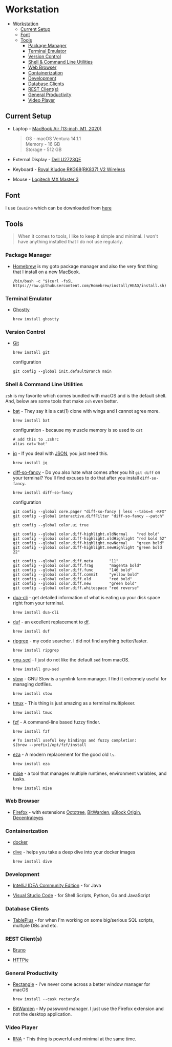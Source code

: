 # Workstation

- [Workstation](#workstation)
  - [Current Setup](#current-setup)
  - [Font](#font)
  - [Tools](#tools)
    - [Package Manager](#package-manager)
    - [Terminal Emulator](#terminal-emulator)
    - [Version Control](#version-control)
    - [Shell \& Command Line Utilities](#shell--command-line-utilities)
    - [Web Browser](#web-browser)
    - [Containerization](#containerization)
    - [Development](#development)
    - [Database Clients](#database-clients)
    - [REST Client(s)](#rest-clients)
    - [General Productivity](#general-productivity)
    - [Video Player](#video-player)

## Current Setup

- Laptop - [MacBook Air (13-inch, M1, 2020)](https://www.apple.com/in/macbook-air/specs/)

  > OS - macOS Ventura 14.1.1\
    Memory - 16 GB\
    Storage - 512 GB

- External Display - [Dell U2723QE](https://amzn.eu/d/2pwBlrw)

- Keyboard - [Royal Kludge RKG68(RK837) V2 Wireless](https://www.meckeys.com/shop/keyboard/65-keyboard/royal-kludge-rkg68rk837wireless)

- Mouse - [Logitech MX Master 3](https://www.logitech.com/en-in/products/mice/mx-master-3.910-005698.html)

## Font

I use `Cousine` which can be downloaded from [here](https://fonts.google.com/specimen/Cousine)

## Tools

> When it comes to tools, I like to keep it simple and minimal. I won't have anything installed that I do not use regularly.

### Package Manager

- [Homebrew](https://brew.sh/) is my goto package manager and also the very first thing that I install on a new MacBook.

  ```shell
  /bin/bash -c "$(curl -fsSL https://raw.githubusercontent.com/Homebrew/install/HEAD/install.sh)"
  ```

### Terminal Emulator

- [Ghostty](https://ghostty.org/)

  ```shell
  brew install ghostty
  ```

### Version Control

- [Git](https://git-scm.com/)

  ```shell
  brew install git
  ```

  configuration

  ```shell
  git config --global init.defaultBranch main
  ```

### Shell & Command Line Utilities

`zsh` is my favorite which comes bundled with macOS and is the default shell. And, below are some tools that make `zsh` even better.

- [bat](https://github.com/sharkdp/bat) - They say it is a cat(1) clone with wings and I cannot agree more.

  ```shell
  brew install bat
  ```

  configuration - because my muscle memory is so used to `cat`

  ```shell
  # add this to .zshrc
  alias cat='bat'
  ```

- [jq](https://stedolan.github.io/jq/) - If you deal with [JSON](https://www.json.org/json-en.html), you just need this.

  ```shell
  brew install jq
  ```

- [diff-so-fancy](https://github.com/so-fancy/diff-so-fancy) - Do you also hate what comes after you hit `git diff` on your terminal? You'll find excuses to do that after you install `diff-so-fancy`.

  ```shell
  brew install diff-so-fancy
  ```

  configuration

  ```shell
  git config --global core.pager "diff-so-fancy | less --tabs=4 -RFX"
  git config --global interactive.diffFilter "diff-so-fancy --patch"

  git config --global color.ui true

  git config --global color.diff-highlight.oldNormal    "red bold"
  git config --global color.diff-highlight.oldHighlight "red bold 52"
  git config --global color.diff-highlight.newNormal    "green bold"
  git config --global color.diff-highlight.newHighlight "green bold 22"

  git config --global color.diff.meta       "11"
  git config --global color.diff.frag       "magenta bold"
  git config --global color.diff.func       "146 bold"
  git config --global color.diff.commit     "yellow bold"
  git config --global color.diff.old        "red bold"
  git config --global color.diff.new        "green bold"
  git config --global color.diff.whitespace "red reverse"
  ```

- [dua-cli](https://github.com/Byron/dua-cli) - get detailed information of what is eating up your disk space right from your terminal.

  ```shell
  brew install dua-cli
  ```

- [duf](https://github.com/muesli/duf) - an excellent replacement to [df](https://en.wikipedia.org/wiki/Df_(Unix)).

  ```shell
  brew install duf
  ```

- [ripgrep](https://github.com/BurntSushi/ripgrep) - my code searcher. I did not find anything better/faster.

  ```shell
  brew install ripgrep
  ```

- [gnu-sed](https://www.gnu.org/software/sed/) - I just do not like the default `sed` from macOS.

  ```shell
  brew install gnu-sed
  ```

- [stow](https://www.gnu.org/software/stow/) - GNU Stow is a symlink farm manager. I find it extremely useful for managing dotfiles.

  ```shell
  brew install stow
  ```

- [tmux](https://github.com/tmux/tmux) - This thing is just amazing as a terminal multiplexer.

  ```shell
  brew install tmux
  ```

- [fzf](https://github.com/junegunn/fzf) - A command-line based fuzzy finder.

  ```shell
  brew install fzf

  # To install useful key bindings and fuzzy completion:
  $(brew --prefix)/opt/fzf/install
  ```

- [eza](https://github.com/eza-community/eza) - A modern replacement for the good old `ls`.

  ```shell
  brew install eza
  ```
  
- [mise](https://mise.jdx.dev/) - a tool that manages multiple runtimes, environment variables, and tasks.

  ```shell
  brew install mise
  ```

### Web Browser

- [Firefox](https://www.mozilla.org/en-US/firefox/download) - with extensions
  [Octotree](https://www.octotree.io/download),
  [BitWarden](https://bitwarden.com/),
  [uBlock Origin](https://github.com/gorhill/uBlock#ublock-origin),
  [Decentraleyes](https://decentraleyes.org/)

### Containerization

- [docker](https://www.docker.com/get-started)

- [dive](https://github.com/wagoodman/dive) - helps you take a deep dive into your docker images

  ```shell
  brew install dive
  ```

### Development

- [IntelliJ IDEA Community Edition](https://www.jetbrains.com/idea/download/#section=mac) - for Java

- [Visual Studio Code](https://code.visualstudio.com/) - for Shell Scripts, Python, Go and JavaScript

### Database Clients

- [TablePlus](https://tableplus.com) - for when I'm working on some big/serious SQL scripts, multiple DBs and etc.

### REST Client(s)

- [Bruno](https://www.usebruno.com)

- [HTTPie](https://httpie.io/cli)

### General Productivity

- [Rectangle](https://github.com/rxhanson/Rectangle) - I've never come across a better window manager for macOS

  ```shell
  brew install --cask rectangle
  ```

- [BitWarden](https://bitwarden.com/) - My password manager. I just use the Firefox extension and not the desktop application.

### Video Player

- [IINA](https://iina.io/) - This thing is powerful and minimal at the same time.
